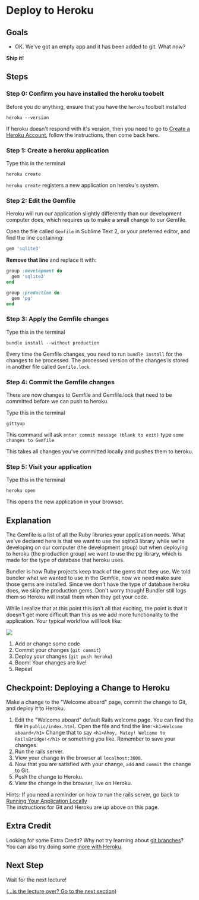 # Deploy to Heroku

## Goals
* OK. We've got an empty app and it has been added to git. What now?

**Ship it!**

## Steps

### Step 0: Confirm you have installed the heroku toobelt

Before you do anything, ensure that you have the `heroku` toolbelt installed

```text
heroku --version
```

If heroku doesn't respond with it's version, then you need to go to [Create a Heroku Account](/installfest/create_a_heroku_account),
follow the instructions, then come back here.

### Step 1: Create a heroku application

Type this in the terminal

```text
heroku create
```

`heroku create` registers a new application on heroku's system.


### Step 2: Edit the Gemfile

Heroku will run our application slightly differently than our development computer does, which requires us to make a
small change to our Gemfile.

Open the file called `Gemfile` in Sublime Text 2, or your preferred editor, and find the line containing:

```ruby
gem 'sqlite3'
```

**Remove that line** and replace it with:

```ruby
group :development do
  gem 'sqlite3'
end

group :production do
  gem 'pg'
end
```


### Step 3: Apply the Gemfile changes

Type this in the terminal

```text
bundle install --without production
```

Every time the Gemfile changes, you need to run `bundle install` for the changes to be processed. The processed version
of the changes is stored in another file called `Gemfile.lock`.


### Step 4: Commit the Gemfile changes

There are now changes to Gemfile and Gemfile.lock that need to be committed before we can push to heroku.

Type this in the terminal

```text
gittyup
```

This command will ask `enter commit message (blank to exit)` type `some changes to Gemfile`

This takes all changes you've committed locally and pushes them to heroku.


### Step 5: Visit your application

Type this in the terminal

```text
heroku open
```

This opens the new application in your browser.


## Explanation

The Gemfile is a list of all the Ruby libraries your application needs. What we've declared here is that we want to
use the sqlite3 library while we're developing on our computer (the development group) but when deploying to heroku
(the production group) we want to use the pg library, which is made for the type of database that heroku uses.

Bundler is how Ruby projects keep track of the gems that they use. We told bundler what we wanted to use in the Gemfile,
now we need make sure those gems are installed. Since we don't have the type of database heroku does, we skip the
production gems. Don't worry though! Bundler still logs them so Heroku will install them when they get your code.

While I realize that at this point this isn't all that exciting, the point is that it doesn't get more difficult than
this as we add more functionality to the application. Your typical workflow will look like:

<img src="/images/curriculum/workflow.png" class="thumbnail"></img>

1. Add or change some code
1. Commit your changes (`git commit`)
1. Deploy your changes (`git push heroku`)
1. Boom! Your changes are live!
1. Repeat

## Checkpoint: Deploying a Change to Heroku

Make a change to the "Welcome aboard" page, commit the change to Git, and deploy it to Heroku.

1. Edit the "Welcome aboard" default Rails welcome page. 
  You can find the file in `public/index.html`. 
  Open the file and find the line: `<h1>Welcome aboard</h1>`
  Change that to say `<h1>Ahoy, Matey! Welcome to RailsBridge!</h1>` or something you like.
  Remember to save your changes.
2. Run the rails server.
3. View your change in the browser at `localhost:3000`.
4. Now that you are satisfied with your change, `add` and `commit` the change to Git.
5. Push the change to Heroku.
6. View the change in the browser, live on Heroku.

Hints:
If you need a reminder on how to run the rails server, go back to [Running Your Application Locally](/curriculum/running_your_application_locally)  
The instructions for Git and Heroku are up above on this page.

## Extra Credit
Looking for some Extra Credit? Why not try learning about [git branches](extra_credit/02_git_branches)? You can also try doing some [more with Heroku](extra_credit/03_more_heroku).

## Next Step

Wait for the next lecture!  

[(…is the lecture over? Go to the next section)](/curriculum/creating_a_migration)
